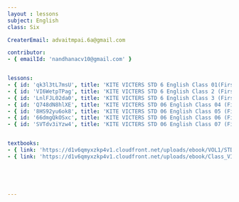 ```yaml
--- 
layout : lessons 
subject: English
class: Six

CreaterEmail: advaitmpai.6a@gmail.com

contributor: 
- { emailId: 'nandhanacv10@gmail.com' }


lessons: 
- { id: 'qk3l3tL7msU', title: 'KITE VICTERS STD 6 English Class 01(First Bell-ഫസ്റ്റ് ബെല്‍)' }
- { id: 'VI6WetpTPag', title: 'KITE VICTERS STD 6 English Class 2 (First Bell-ഫസ്റ്റ് ബെല്‍)' }
- { id: 'LnlFJL02da0', title: 'KITE VICTERS STD 6 English Class 3 (First Bell-ഫസ്റ്റ് ബെല്‍)' }
- { id: 'Q748dN8hlXE', title: 'KITE VICTERS STD 06 English Class 04 (First Bell-ഫസ്റ്റ് ബെല്‍)' }
- { id: '8HS92yu6ok8', title: 'KITE VICTERS STD 06 English Class 05 (First Bell-ഫസ്റ്റ് ബെല്‍)' }
- { id: '66dmgQkOSxc', title: 'KITE VICTERS STD 06 English Class 06 (First Bell-ഫസ്റ്റ് ബെല്‍)' }
- { id: 'SVTdv3iYzw4', title: 'KITE VICTERS STD 06 English Class 07 (First Bell-ഫസ്റ്റ് ബെല്‍)' }


textbooks:
- { link: 'https://d1v6qmyxzkp4v1.cloudfront.net/uploads/ebook/VOL1/STD6/KeralaReaderEnglish/KeralaReaderEnglish.pdf', title: 'English part 1' , medium: 'English' }
- { link: 'https://d1v6qmyxzkp4v1.cloudfront.net/uploads/ebook/Class_VI/English_Vol_II/English6.pdf', title: 'English part 2' , medium: 'English' }





--- 
```

